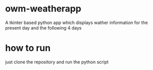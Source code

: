 # owm-weatherapp
A tkinter based python app which displays wather information for the present day and the following 4 days

# how to run
just clone the repository and run the python script 
